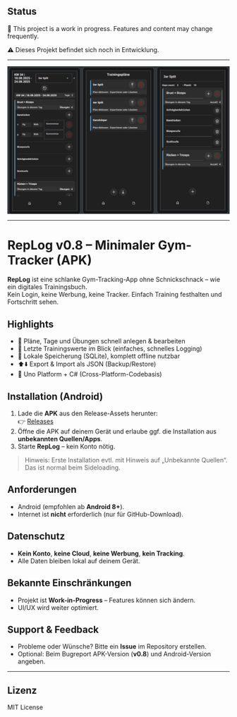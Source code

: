 ## Status

🚧 This project is a work in progress. Features and content may change frequently.

⚠️ Dieses Projekt befindet sich noch in Entwicklung.

---

<div style="display: flex; gap: 10px;">
  <img src="Tiny_GymBook/Assets/Screenshots/Screenshoot.png" width="800" />
</div>

---

# RepLog v0.8 – Minimaler Gym-Tracker (APK)

**RepLog** ist eine schlanke Gym-Tracking-App ohne Schnickschnack – wie ein digitales Trainingsbuch.  
Kein Login, keine Werbung, keine Tracker. Einfach Training festhalten und Fortschritt sehen.

## Highlights

- 📝 Pläne, Tage und Übungen schnell anlegen & bearbeiten
- 🔢 Letzte Trainingswerte im Blick (einfaches, schnelles Logging)
- 💾 Lokale Speicherung (SQLite), komplett offline nutzbar
- ⬆️⬇️ Export & Import als JSON (Backup/Restore)
- 🧭 Uno Platform + C# (Cross-Platform-Codebasis)

## Installation (Android)

1. Lade die **APK** aus den Release-Assets herunter:  
   👉 [Releases](https://github.com/JT-808/TinyGymBook/releases)  
2. Öffne die APK auf deinem Gerät und erlaube ggf. die Installation aus **unbekannten Quellen/Apps**.
3. Starte **RepLog** – kein Konto nötig.

> Hinweis: Erste Installation evtl. mit Hinweis auf „Unbekannte Quellen“. Das ist normal beim Sideloading.

## Anforderungen

- Android (empfohlen ab **Android 8+**).
- Internet ist **nicht** erforderlich (nur für GitHub-Download).

## Datenschutz

- **Kein Konto**, **keine Cloud**, **keine Werbung**, **kein Tracking**.
- Alle Daten bleiben lokal auf deinem Gerät.

## Bekannte Einschränkungen

- Projekt ist **Work-in-Progress** – Features können sich ändern.
- UI/UX wird weiter optimiert.

## Support & Feedback

- Probleme oder Wünsche? Bitte ein **Issue** im Repository erstellen.
- Optional: Beim Bugreport APK-Version (**v0.8**) und Android-Version angeben.

---

## Lizenz

MIT License


